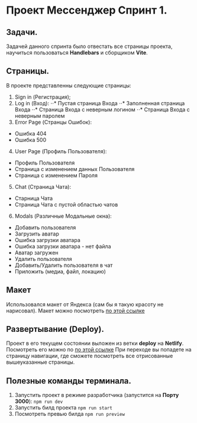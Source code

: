 # Проект **Мессенджер** Спринт 1.

## Задачи.
Задачей данного спринта было отвестать все страницы проекта, научиться пользоваться **Handlebars** и сборщиком **Vite**.

## Страницы.
В проекте представленны следующие страницы:
1. Sign in (Регистрация);
2. Log in (Вход):
⋅⋅*  Пустая страница Входа
⋅⋅*  Заполненная страница Входа
⋅⋅*  Страница Входа с неверным логином
⋅⋅*  Страница Входа с неверным паролем
3. Error Page (Странцы Ошибок):
- Ошибка 404
- Ошибка 500
4. User Page (Профиль Пользователя):
- Профиль Пользователя
- Страница с изменением данных Пользователя
- Страница с изменением Пароля
5.  Chat (Страница Чата):
- Старница Чата 
- Страница Чата с пустой областью чатов
6. Modals (Различные Модальные окна):
- Добавить пользователя
- Загрузить аватар
- Ошибка загрузки аватара
- Ошибка загрузки аватара - нет файла
- Аватар загружен
- Удалить пользователя
- Добавить/Удалить пользователя в чат
- Приложить (медиа, файл, локацию)

## Макет
Использовался макет от Яндекса (сам бы я такую красоту не нарисовал).
Макет можно посмотреть [по этой ссылке](https://www.figma.com/file/jF5fFFzgGOxQeB4CmKWTiE/Chat_external_link?type=design&mode=design&t=PwH6WOi1cpOL3tFv-0)

## Развертывание (Deploy).
Проект в его текущем состоянии выложен из ветки **deploy** на **Netlify**.
Посмотреть его можно по [по этой ссылке](https://deploy--wondrous-nasturtium-edcfd0.netlify.app/)
При переходе вы попадете на страницу навигации, где сможете посмотреть 
все отрисованные вышеуказанные страницы.

## Полезные команды терминала.
1. Запустить проект в режиме разработчика (запустится на **Порту 3000**):
```npm run dev```
2. Запустить билд проекта
```npm run start```
3. Посмотреть превью билда
```npm run preview```



